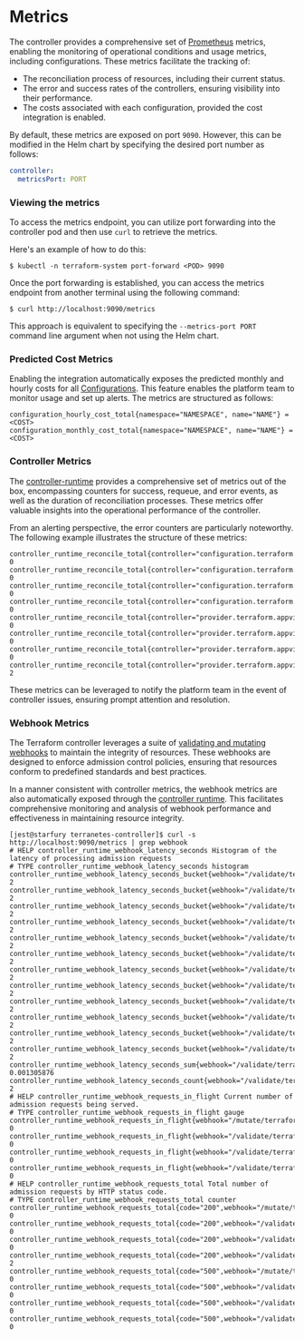 # Metrics

The controller provides a comprehensive set of [Prometheus](https://prometheus.io/docs/introduction/overview/) metrics, enabling the monitoring of operational conditions and usage metrics, including configurations. These metrics facilitate the tracking of:

* The reconciliation process of resources, including their current status.
* The error and success rates of the controllers, ensuring visibility into their performance.
* The costs associated with each configuration, provided the cost integration is enabled.

By default, these metrics are exposed on port `9090`. However, this can be modified in the Helm chart by specifying the desired port number as follows:

```yaml
controller:
  metricsPort: PORT
```

### Viewing the metrics

To access the metrics endpoint, you can utilize port forwarding into the controller pod and then use `curl` to retrieve the metrics.

Here's an example of how to do this:

```shell
$ kubectl -n terraform-system port-forward <POD> 9090
```

Once the port forwarding is established, you can access the metrics endpoint from another terminal using the following command:

```shell
$ curl http://localhost:9090/metrics
```

This approach is equivalent to specifying the `--metrics-port PORT` command line argument when not using the Helm chart.

### Predicted Cost Metrics

Enabling the integration automatically exposes the predicted monthly and hourly costs for all [Configurations](docs/terranetes-controller/reference/configurations.terraform.appvia.io.md). This feature enables the platform team to monitor usage and set up alerts. The metrics are structured as follows:

```shell
configuration_hourly_cost_total{namespace="NAMESPACE", name="NAME"} = <COST>
configuration_monthly_cost_total{namespace="NAMESPACE", name="NAME"} = <COST>
```

### Controller Metrics

The [controller-runtime](https://github.com/kubernetes-sigs/controller-runtime) provides a comprehensive set of metrics out of the box, encompassing counters for success, requeue, and error events, as well as the duration of reconciliation processes. These metrics offer valuable insights into the operational performance of the controller.

From an alerting perspective, the error counters are particularly noteworthy. The following example illustrates the structure of these metrics:

```shell
controller_runtime_reconcile_total{controller="configuration.terraform.appvia.io",result="error"} 0
controller_runtime_reconcile_total{controller="configuration.terraform.appvia.io",result="requeue"} 0
controller_runtime_reconcile_total{controller="configuration.terraform.appvia.io",result="requeue_after"} 0
controller_runtime_reconcile_total{controller="configuration.terraform.appvia.io",result="success"} 0
controller_runtime_reconcile_total{controller="provider.terraform.appvia.io",result="error"} 0
controller_runtime_reconcile_total{controller="provider.terraform.appvia.io",result="requeue"} 0
controller_runtime_reconcile_total{controller="provider.terraform.appvia.io",result="requeue_after"} 0
controller_runtime_reconcile_total{controller="provider.terraform.appvia.io",result="success"} 2
```

These metrics can be leveraged to notify the platform team in the event of controller issues, ensuring prompt attention and resolution.

### Webhook Metrics

The Terraform controller leverages a suite of [validating and mutating webhooks](https://kubernetes.io/docs/reference/access-authn-authz/extensible-admission-controllers/) to maintain the integrity of resources. These webhooks are designed to enforce admission control policies, ensuring that resources conform to predefined standards and best practices.

In a manner consistent with controller metrics, the webhook metrics are also automatically exposed through the [controller runtime](https://github.com/kubernetes-sigs/controller-runtime). This facilitates comprehensive monitoring and analysis of webhook performance and effectiveness in maintaining resource integrity.

```shell
[jest@starfury terranetes-controller]$ curl -s http://localhost:9090/metrics | grep webhook
# HELP controller_runtime_webhook_latency_seconds Histogram of the latency of processing admission requests
# TYPE controller_runtime_webhook_latency_seconds histogram
controller_runtime_webhook_latency_seconds_bucket{webhook="/validate/terraform.appvia.io/providers",le="0.005"} 2
controller_runtime_webhook_latency_seconds_bucket{webhook="/validate/terraform.appvia.io/providers",le="0.01"} 2
controller_runtime_webhook_latency_seconds_bucket{webhook="/validate/terraform.appvia.io/providers",le="0.025"} 2
controller_runtime_webhook_latency_seconds_bucket{webhook="/validate/terraform.appvia.io/providers",le="0.05"} 2
controller_runtime_webhook_latency_seconds_bucket{webhook="/validate/terraform.appvia.io/providers",le="0.1"} 2
controller_runtime_webhook_latency_seconds_bucket{webhook="/validate/terraform.appvia.io/providers",le="0.25"} 2
controller_runtime_webhook_latency_seconds_bucket{webhook="/validate/terraform.appvia.io/providers",le="0.5"} 2
controller_runtime_webhook_latency_seconds_bucket{webhook="/validate/terraform.appvia.io/providers",le="1"} 2
controller_runtime_webhook_latency_seconds_bucket{webhook="/validate/terraform.appvia.io/providers",le="2.5"} 2
controller_runtime_webhook_latency_seconds_bucket{webhook="/validate/terraform.appvia.io/providers",le="5"} 2
controller_runtime_webhook_latency_seconds_bucket{webhook="/validate/terraform.appvia.io/providers",le="10"} 2
controller_runtime_webhook_latency_seconds_bucket{webhook="/validate/terraform.appvia.io/providers",le="+Inf"} 2
controller_runtime_webhook_latency_seconds_sum{webhook="/validate/terraform.appvia.io/providers"} 0.001305876
controller_runtime_webhook_latency_seconds_count{webhook="/validate/terraform.appvia.io/providers"} 2
# HELP controller_runtime_webhook_requests_in_flight Current number of admission requests being served.
# TYPE controller_runtime_webhook_requests_in_flight gauge
controller_runtime_webhook_requests_in_flight{webhook="/mutate/terraform.appvia.io/configurations"} 0
controller_runtime_webhook_requests_in_flight{webhook="/validate/terraform.appvia.io/configurations"} 0
controller_runtime_webhook_requests_in_flight{webhook="/validate/terraform.appvia.io/policies"} 0
controller_runtime_webhook_requests_in_flight{webhook="/validate/terraform.appvia.io/providers"} 0
# HELP controller_runtime_webhook_requests_total Total number of admission requests by HTTP status code.
# TYPE controller_runtime_webhook_requests_total counter
controller_runtime_webhook_requests_total{code="200",webhook="/mutate/terraform.appvia.io/configurations"} 0
controller_runtime_webhook_requests_total{code="200",webhook="/validate/terraform.appvia.io/configurations"} 0
controller_runtime_webhook_requests_total{code="200",webhook="/validate/terraform.appvia.io/policies"} 0
controller_runtime_webhook_requests_total{code="200",webhook="/validate/terraform.appvia.io/providers"} 2
controller_runtime_webhook_requests_total{code="500",webhook="/mutate/terraform.appvia.io/configurations"} 0
controller_runtime_webhook_requests_total{code="500",webhook="/validate/terraform.appvia.io/configurations"} 0
controller_runtime_webhook_requests_total{code="500",webhook="/validate/terraform.appvia.io/policies"} 0
controller_runtime_webhook_requests_total{code="500",webhook="/validate/terraform.appvia.io/providers"} 0
```

